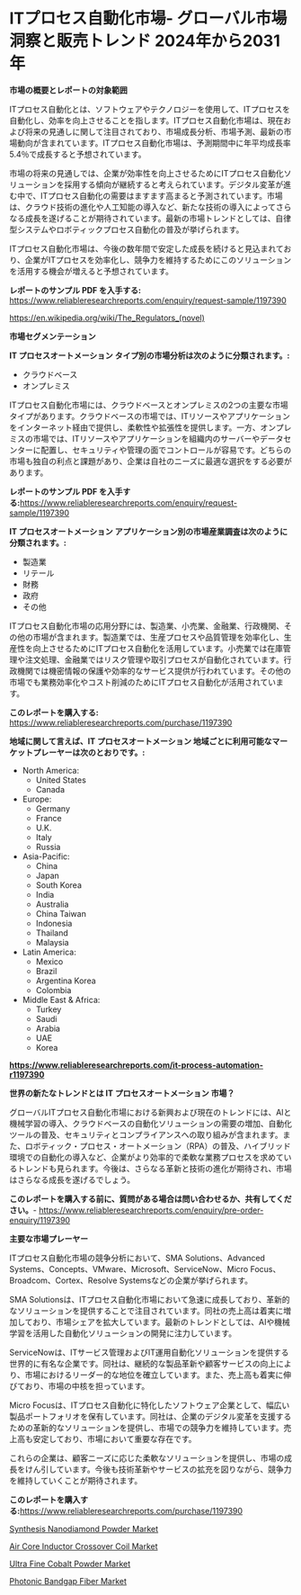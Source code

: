 <p><h1>ITプロセス自動化市場- グローバル市場洞察と販売トレンド 2024年から2031年</h1></p><p><strong>市場の概要とレポートの対象範囲</strong></p>
<p><p>ITプロセス自動化とは、ソフトウェアやテクノロジーを使用して、ITプロセスを自動化し、効率を向上させることを指します。ITプロセス自動化市場は、現在および将来の見通しに関して注目されており、市場成長分析、市場予測、最新の市場動向が含まれています。ITプロセス自動化市場は、予測期間中に年平均成長率5.4％で成長すると予想されています。</p><p>市場の将来の見通しでは、企業が効率性を向上させるためにITプロセス自動化ソリューションを採用する傾向が継続すると考えられています。デジタル変革が進む中で、ITプロセス自動化の需要はますます高まると予測されています。市場は、クラウド技術の進化や人工知能の導入など、新たな技術の導入によってさらなる成長を遂げることが期待されています。最新の市場トレンドとしては、自律型システムやロボティックプロセス自動化の普及が挙げられます。</p><p>ITプロセス自動化市場は、今後の数年間で安定した成長を続けると見込まれており、企業がITプロセスを効率化し、競争力を維持するためにこのソリューションを活用する機会が増えると予想されています。</p></p>
<p><strong>レポートのサンプル PDF を入手する:</strong> <a href="https://www.reliableresearchreports.com/enquiry/request-sample/1197390">https://www.reliableresearchreports.com/enquiry/request-sample/1197390</a></p>
<p><a href="https://en.wikipedia.org/wiki/The_Regulators_(novel)">https://en.wikipedia.org/wiki/The_Regulators_(novel)</a></p>
<p><strong>市場セグメンテーション</strong></p>
<p><strong>IT プロセスオートメーション タイプ別の市場分析は次のように分類されます。:</strong></p>
<p><ul><li>クラウドベース</li><li>オンプレミス</li></ul></p>
<p><p>ITプロセス自動化市場には、クラウドベースとオンプレミスの2つの主要な市場タイプがあります。クラウドベースの市場では、ITリソースやアプリケーションをインターネット経由で提供し、柔軟性や拡張性を提供します。一方、オンプレミスの市場では、ITリソースやアプリケーションを組織内のサーバーやデータセンターに配置し、セキュリティや管理の面でコントロールが容易です。どちらの市場も独自の利点と課題があり、企業は自社のニーズに最適な選択をする必要があります。</p></p>
<p><strong>レポートのサンプル PDF を入手する:</strong><a href="https://www.reliableresearchreports.com/enquiry/request-sample/1197390">https://www.reliableresearchreports.com/enquiry/request-sample/1197390</a></p>
<p><strong> IT プロセスオートメーション アプリケーション別の市場産業調査は次のように分類されます。:</strong></p>
<p><ul><li>製造業</li><li>リテール</li><li>財務</li><li>政府</li><li>その他</li></ul></p>
<p><p>ITプロセス自動化市場の応用分野には、製造業、小売業、金融業、行政機関、その他の市場が含まれます。製造業では、生産プロセスや品質管理を効率化し、生産性を向上させるためにITプロセス自動化を活用しています。小売業では在庫管理や注文処理、金融業ではリスク管理や取引プロセスが自動化されています。行政機関では機密情報の保護や効率的なサービス提供が行われています。その他の市場でも業務効率化やコスト削減のためにITプロセス自動化が活用されています。</p></p>
<p><strong>このレポートを購入する:</strong> <a href="https://www.reliableresearchreports.com/purchase/1197390">https://www.reliableresearchreports.com/purchase/1197390</a></p>
<p><strong>地域に関して言えば、IT プロセスオートメーション 地域ごとに利用可能なマーケットプレーヤーは次のとおりです。:</strong></p>
<p><ul>
    <li>
        North America:
        <ul>
            <li>United States</li>
            <li>Canada</li>
        </ul>
    </li>
    <li>
        Europe:
        <ul>
            <li>Germany</li>
            <li>France</li>
            <li>U.K.</li>
            <li>Italy</li>
            <li>Russia</li>
        </ul>
    </li>
    <li>
        Asia-Pacific:
        <ul>
            <li>China</li>
            <li>Japan</li>
            <li>South Korea</li>
            <li>India</li>
            <li>Australia</li>
            <li>China Taiwan</li>
            <li>Indonesia</li>
            <li>Thailand</li>
            <li>Malaysia</li>
        </ul>
    </li>
    <li>
        Latin America:
        <ul>
            <li>Mexico</li>
            <li>Brazil</li>
            <li>Argentina Korea</li>
            <li>Colombia</li>
        </ul>
    </li>
    <li>
        Middle East & Africa:
        <ul>
            <li>Turkey</li>
            <li>Saudi</li>
            <li>Arabia</li>
            <li>UAE</li>
            <li>Korea</li>
        </ul>
    </li>
    </ul></p>
<p><strong><a href="https://www.reliableresearchreports.com/it-process-automation-r1197390">https://www.reliableresearchreports.com/it-process-automation-r1197390</a></strong></p>
<p><strong>世界の新たなトレンドとは IT プロセスオートメーション 市場？</strong></p>
<p><p>グローバルITプロセス自動化市場における新興および現在のトレンドには、AIと機械学習の導入、クラウドベースの自動化ソリューションの需要の増加、自動化ツールの普及、セキュリティとコンプライアンスへの取り組みが含まれます。また、ロボティック・プロセス・オートメーション（RPA）の普及、ハイブリッド環境での自動化の導入など、企業がより効率的で柔軟な業務プロセスを求めているトレンドも見られます。今後は、さらなる革新と技術の進化が期待され、市場はさらなる成長を遂げるでしょう。</p></p>
<p><strong>このレポートを購入する前に、質問がある場合は問い合わせるか、共有してください。</strong>- <a href="https://www.reliableresearchreports.com/enquiry/pre-order-enquiry/1197390">https://www.reliableresearchreports.com/enquiry/pre-order-enquiry/1197390</a></p>
<p><strong>主要な市場プレーヤー</strong></p>
<p><p>ITプロセス自動化市場の競争分析において、SMA Solutions、Advanced Systems、Concepts、VMware、Microsoft、ServiceNow、Micro Focus、Broadcom、Cortex、Resolve Systemsなどの企業が挙げられます。</p><p>SMA Solutionsは、ITプロセス自動化市場において急速に成長しており、革新的なソリューションを提供することで注目されています。同社の売上高は着実に増加しており、市場シェアを拡大しています。最新のトレンドとしては、AIや機械学習を活用した自動化ソリューションの開発に注力しています。</p><p>ServiceNowは、ITサービス管理およびIT運用自動化ソリューションを提供する世界的に有名な企業です。同社は、継続的な製品革新や顧客サービスの向上により、市場におけるリーダー的な地位を確立しています。また、売上高も着実に伸びており、市場の中核を担っています。</p><p>Micro Focusは、ITプロセス自動化に特化したソフトウェア企業として、幅広い製品ポートフォリオを保有しています。同社は、企業のデジタル変革を支援するための革新的なソリューションを提供し、市場での競争力を維持しています。売上高も安定しており、市場において重要な存在です。</p><p>これらの企業は、顧客ニーズに応じた柔軟なソリューションを提供し、市場の成長をけん引しています。今後も技術革新やサービスの拡充を図りながら、競争力を維持していくことが期待されます。</p></p>
<p><strong>このレポートを購入する:</strong><a href="https://www.reliableresearchreports.com/purchase/1197390">https://www.reliableresearchreports.com/purchase/1197390</a></p>
<p><p><a href="https://issuu.com/reportprime-2/docs/synthesis-nanodiamond-powder-market-size-2030.pptx">Synthesis Nanodiamond Powder Market</a></p><p><a href="https://github.com/JosephMorgnlvXXff/Market-Research-Report-List-1/blob/main/air-core-inductor-crossover-coil-market.md">Air Core Inductor Crossover Coil Market</a></p><p><a href="https://issuu.com/reportprime-2/docs/ultra-fine-cobalt-powder-market-size-2030.pptx">Ultra Fine Cobalt Powder Market</a></p><p><a href="https://github.com/ValentineMike02/Market-Research-Report-List-1/blob/main/photonic-bandgap-fiber-market.md">Photonic Bandgap Fiber Market</a></p></p>